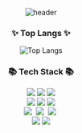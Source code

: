 
<div align="center">

![header](https://github.com/KangYoonjoo/KangYoonjoo/assets/63834758/87f44135-159e-4759-983b-9fc3481e0fad)


### ✨ Top Langs ✨
![Top Langs](https://github-readme-stats.vercel.app/api/top-langs/?username=KangYoonjoo&layout=compact&theme=radical&langs_count=8)


  
  ### 📚 Tech Stack 📚
<span>
<img src="https://img.shields.io/badge/javascript-%23F7DF1E.svg?&style=for-the-badge&logo=javascript&logoColor=black" />
</span>

<img src="https://img.shields.io/badge/react-%2361DAFB.svg?&style=for-the-badge&logo=react&logoColor=black" />
<img src="https://img.shields.io/badge/vue.js-%234FC08D.svg?&style=for-the-badge&logo=vue.js&logoColor=white" />
<br/>
<img src="https://img.shields.io/badge/java-%23007396.svg?&style=for-the-badge&logo=java&logoColor=white" />	
<img src="https://img.shields.io/badge/python-%233776AB.svg?&style=for-the-badge&logo=python&logoColor=white" />
<img src="https://img.shields.io/badge/mysql-%234479A1.svg?&style=for-the-badge&logo=mysql&logoColor=white" />
<br/>
<img src="https://img.shields.io/badge/SpringBoot-6DB33F?style=flat-square&logo=SpringBoot&logoColor=white"/></a>&nbsp 
<img src="https://img.shields.io/badge/Docker-2496ED?style=flat-square&logo=Docker&logoColor=white"/></a>&nbsp 
<img src="https://img.shields.io/badge/Jenkins-D24939?style=flat-square&logo=Jenkins&logoColor=white"/></a>&nbsp
<br/>
<img src="https://img.shields.io/badge/jira-%230052CC.svg?&style=for-the-badge&logo=jira&logoColor=white" />

<img src="https://img.shields.io/badge/figma-%23F24E1E.svg?&style=for-the-badge&logo=figma&logoColor=white" />
